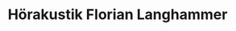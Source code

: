---
title: "Hörakustik Florian Langhammer"
url: /mechernich/hoerakustik-florian-langhammer/
shop: Hörgeräte
---